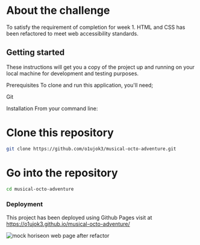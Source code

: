 # About the challenge

To satisfy the requirement of completion for week 1.
HTML and CSS has been refactored to meet web accessibility standards.

## Getting started

These instructions will get you a copy of the project up and running on your local machine for development and testing purposes.

Prerequisites
To clone and run this application, you'll need;

Git

Installation
From your command line:

# Clone this repository

```bash
git clone https://github.com/o1ujok3/musical-octo-adventure.git
```

# Go into the repository

```bash
cd musical-octo-adventure
```

### Deployment

This project has been deployed using Github Pages visit at https://o1ujok3.github.io/musical-octo-adventure/

![mock horiseon web page after refactor](challenge/Assets/OWNREADME_screenshot.png)
